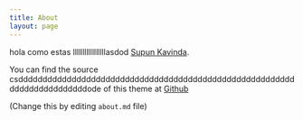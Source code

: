 ```yaml
---
title: About
layout: page
---
```


hola como estas lllllllllllllllllasdod <a rel="me" target="_blank" href="https://twitter.com/_SupunKavinda">Supun Kavinda</a>.

You can find the source csdddddddddddddddddddddddddddddddddddddddddddddddddddddddddddddddddddddddddode of this theme at <a href="https://github.com/SupunKavinda/jekyll-theme-leaf">Github</a>

(Change this by editing `about.md` file)
